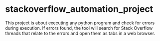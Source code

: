 # stackoverflow_automation_project
This project is about executing any python program and check for errors during execution. 
If errors found, the tool will search for Stack Overflow threads that relate to the errors and open them as tabs in a web browser.

